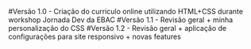 #Versão 1.0 - Criação do curriculo online utilizando HTML+CSS durante workshop Jornada Dev da EBAC
#Versão 1.1 - Revisão geral + minha personalização do CSS
#Versão 1.2 - Revisão geral + aplicação de configurações para site responsivo + novas features